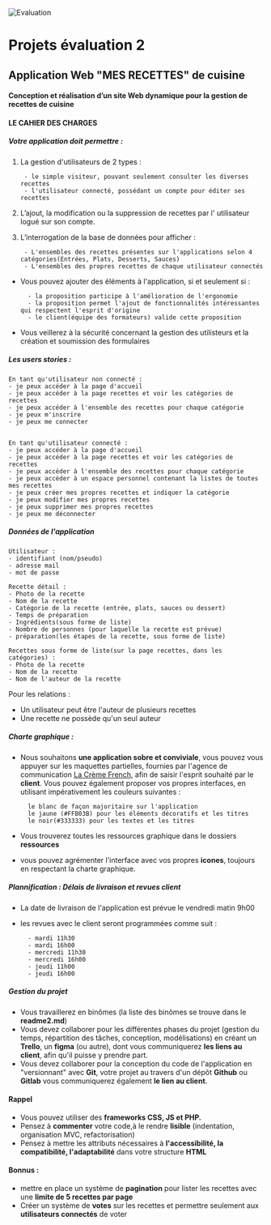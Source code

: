 ![Evaluation](https://files.meilleurduchef.com/mdc/library2/img/recette/carnet-recettes-fr.jpg)

# Projets évaluation 2

## Application Web "MES RECETTES" de cuisine

#### Conception et réalisation d’un site Web dynamique pour la gestion de recettes de cuisine

#### LE CAHIER DES CHARGES

##### Votre application doit permettre :
1. La gestion d'utilisateurs de 2 types :

        - le simple visiteur, pouvant seulement consulter les diverses recettes
        - l'utilisateur connecté, possédant un compte pour éditer ses recettes
        
2. L’ajout, la modification ou la suppression de recettes par l' utilisateur logué sur son compte.
3. L’interrogation de la base de données pour afficher :    

        - L'ensembles des recettes présentes sur l'applications selon 4 catégories(Entrées, Plats, Desserts, Sauces)
        - L'ensembles des propres recettes de chaque utilisateur connectés
        
* Vous pouvez ajouter des éléments à l'application, si et seulement si :

        - la proposition participe à l'amélioration de l'ergonomie 
        - la proposition permet l'ajout de fonctionnalités intéressantes qui respectent l'esprit d'origine
        - le client(équipe des formateurs) valide cette proposition  

* Vous veillerez à la sécurité concernant la gestion des utilisteurs et la création et soumission des formulaires        

##### Les users stories :

    En tant qu'utilisateur non connecté :
    - je peux accéder à la page d'accueil
    - je peux accéder à la page recettes et voir les catégories de recettes
    - je peux accéder à l'ensemble des recettes pour chaque catégorie
    - je peux m'inscrire 
    - je peux me connecter

    
    En tant qu'utilisateur connecté :
    - je peux accéder à la page d'accueil
    - je peux accéder à la page recettes et voir les catégories de recettes
    - je peux accéder à l'ensemble des recettes pour chaque catégorie 
    - je peux accéder à un espace personnel contenant la listes de toutes mes recettes 
    - je peux créer mes propres recettes et indiquer la catégorie
    - je peux modifier mes propres recettes 
    - je peux supprimer mes propres recettes 
    - je peux me déconnecter

##### Données de l'application

    Utilisateur :
    - identifiant (nom/pseudo)
    - adresse mail
    - mot de passe
    
    Recette détail :
    - Photo de la recette
    - Nom de la recette
    - Catégorie de la recette (entrée, plats, sauces ou dessert)
    - Temps de préparation
    - Ingrédients(sous forme de liste)
    - Nombre de personnes (pour laquelle la recette est prévue)
    - préparation(les étapes de la recette, sous forme de liste)
    
    Recettes sous forme de liste(sur la page recettes, dans les catégories) :
    - Photo de la recette
    - Nom de la recette 
    - Nom de l'auteur de la recette
    
Pour les relations :    
* Un utilisateur peut être l'auteur de plusieurs recettes
* Une recette ne possède qu'un seul auteur
 

##### Charte graphique :
* Nous souhaitons **une application sobre et conviviale**, vous pouvez vous appuyer sur les maquettes partielles, fournies
 par l'agence de communication [La Crème French](http://www.lacremefrench.com/notre-vision/construire/),
  afin de saisir l'esprit souhaité par le **client**. Vous pouvez également proposer vos propres interfaces, en utilisant impérativement les couleurs suivantes :
  
        le blanc de façon majoritaire sur l'application
        le jaune (#FFB03B) pour les éléments décoratifs et les titres
        le noir(#333333) pour les textes et les titres

* Vous trouverez toutes les ressources graphique dans le dossiers **ressources**
* vous pouvez agrémenter l'interface avec vos propres **icones**, toujours en respectant la charte graphique.
        
##### Plannification : Délais de livraison et revues client
* La date de livraison de l'application est prévue le vendredi matin 9h00
* les revues avec le client seront programmées comme suit :

        - mardi 11h30
        - mardi 16h00
        - mercredi 11h30
        - mercredi 16h00
        - jeudi 11h00
        - jeudi 16h00
        

##### Gestion du projet
* Vous travaillerez en binômes (la liste des binômes se trouve dans le **readme2.md**)
* Vous devez collaborer pour les différentes phases du projet (gestion du temps, répartition des tâches, conception, modélisations) 
  en créant un **Trello**, un **figma** (ou autre), dont vous communiquerez **les liens au client**, afin qu'il puisse y prendre part.
* Vous devez collaborer pour la conception du code de l'application en "versionnant" avec **Git**, votre projet au travers d'un dépôt **Github** ou **Gitlab**
  vous communiquerez également **le lien au client**. 
  
#### Rappel
* Vous pouvez utiliser des **frameworks CSS, JS et PHP.**
* Pensez à **commenter** votre code,à le rendre **lisible** (indentation, organisation MVC, refactorisation)
* Pensez à mettre les attributs nécessaires à **l'accessibilité, la compatibilité, l'adaptabilité** dans votre structure **HTML**



#### Bonnus : 
 - mettre en place un système de **pagination** pour lister les recettes avec une **limite de 5 recettes par page** 
 - Créer un système de **votes** sur les recettes et permettre  seulement aux **utilisateurs connectés** de voter
